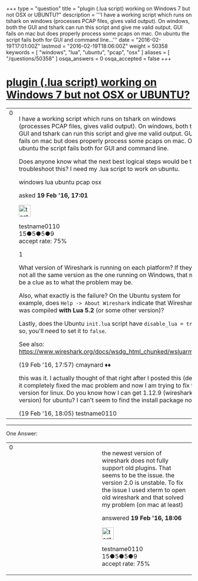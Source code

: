 +++
type = "question"
title = "plugin (.lua script) working on Windows 7 but not OSX or UBUNTU?"
description = '''I have a working script which runs on tshark on windows (processes PCAP files, gives valid output). On windows, both the GUI and tshark can run this script and give me valid output. GUI fails on mac but does properly process some pcaps on mac. On ubuntu the script fails both for GUI and command line...'''
date = "2016-02-19T17:01:00Z"
lastmod = "2016-02-19T18:06:00Z"
weight = 50358
keywords = [ "windows", "lua", "ubuntu", "pcap", "osx" ]
aliases = [ "/questions/50358" ]
osqa_answers = 0
osqa_accepted = false
+++

<div class="headNormal">

# [plugin (.lua script) working on Windows 7 but not OSX or UBUNTU?](/questions/50358/plugin-lua-script-working-on-windows-7-but-not-osx-or-ubuntu)

</div>

<div id="main-body">

<div id="askform">

<table id="question-table" style="width:100%;"><colgroup><col style="width: 50%" /><col style="width: 50%" /></colgroup><tbody><tr class="odd"><td style="width: 30px; vertical-align: top"><div class="vote-buttons"><div id="post-50358-score" class="post-score" title="current number of votes">0</div><div id="favorite-count" class="favorite-count"></div></div></td><td><div id="item-right"><div class="question-body"><p>I have a working script which runs on tshark on windows (processes PCAP files, gives valid output). On windows, both the GUI and tshark can run this script and give me valid output. GUI fails on mac but does properly process some pcaps on mac. On ubuntu the script fails both for GUI and command line.</p><p>Does anyone know what the next best logical steps would be to troubleshoot this? I need my .lua script to work on ubuntu.</p></div><div id="question-tags" class="tags-container tags">windows lua ubuntu pcap osx</div><div id="question-controls" class="post-controls"></div><div class="post-update-info-container"><div class="post-update-info post-update-info-user"><p>asked <strong>19 Feb '16, 17:01</strong></p><img src="https://secure.gravatar.com/avatar/2a64be647ac8ec21b76a6c042bebb6e4?s=32&amp;d=identicon&amp;r=g" class="gravatar" width="32" height="32" alt="testname0110&#39;s gravatar image" /><p>testname0110<br />
<span class="score" title="15 reputation points">15</span><span title="5 badges"><span class="badge1">●</span><span class="badgecount">5</span></span><span title="5 badges"><span class="silver">●</span><span class="badgecount">5</span></span><span title="9 badges"><span class="bronze">●</span><span class="badgecount">9</span></span><br />
<span class="accept_rate" title="Rate of the user&#39;s accepted answers">accept rate:</span> <span title="testname0110 has 3 accepted answers">75%</span></p></div></div><div id="comments-container-50358" class="comments-container"><span id="50359"></span><div id="comment-50359" class="comment"><div id="post-50359-score" class="comment-score">1</div><div class="comment-text"><p>What version of Wireshark is running on each platform? If they're not all the same version as the one running on Windows, that might be a clue as to what the problem may be.</p><p>Also, what exactly is the failure? On the Ubuntu system for example, does <code>Help -&gt; About Wireshark</code> indicate that Wireshark was compiled <strong>with Lua 5.2</strong> (or some other version)?</p><p>Lastly, does the Ubuntu <code>init.lua</code> script have <code>disable_lua = true</code>? If so, you'll need to set it to <code>false</code>.</p><p>See also: <a href="https://www.wireshark.org/docs/wsdg_html_chunked/wsluarm.html">https://www.wireshark.org/docs/wsdg_html_chunked/wsluarm.html</a></p></div><div id="comment-50359-info" class="comment-info"><span class="comment-age">(19 Feb '16, 17:57)</span> cmaynard ♦♦</div></div><span id="50360"></span><div id="comment-50360" class="comment"><div id="post-50360-score" class="comment-score"></div><div class="comment-text"><p>this was it. I actually thought of that right after I posted this (derp). it completely fixed the mac problem and now I am trying to fix the version for linux. Do you know how I can get 1.12.9 (wireshark version) for ubuntu? I can't seem to find the install package now.</p></div><div id="comment-50360-info" class="comment-info"><span class="comment-age">(19 Feb '16, 18:05)</span> testname0110</div></div></div><div id="comment-tools-50358" class="comment-tools"></div><div class="clear"></div><div id="comment-50358-form-container" class="comment-form-container"></div><div class="clear"></div></div></td></tr></tbody></table>

------------------------------------------------------------------------

<div class="tabBar">

<span id="sort-top"></span>

<div class="headQuestions">

One Answer:

</div>

</div>

<span id="50361"></span>

<div id="answer-container-50361" class="answer accepted-answer answered-by-owner">

<table style="width:100%;"><colgroup><col style="width: 50%" /><col style="width: 50%" /></colgroup><tbody><tr class="odd"><td style="width: 30px; vertical-align: top"><div class="vote-buttons"><div id="post-50361-score" class="post-score" title="current number of votes">0</div></div></td><td><div class="item-right"><div class="answer-body"><p>the newest version of wireshark does not fully support old plugins. That seems to be the issue. the version 2.0 is unstable. To fix the issue I used xterm to open old wireshark and that solved my problem (on mac at least)</p></div><div class="answer-controls post-controls"></div><div class="post-update-info-container"><div class="post-update-info post-update-info-user"><p>answered <strong>19 Feb '16, 18:06</strong></p><img src="https://secure.gravatar.com/avatar/2a64be647ac8ec21b76a6c042bebb6e4?s=32&amp;d=identicon&amp;r=g" class="gravatar" width="32" height="32" alt="testname0110&#39;s gravatar image" /><p>testname0110<br />
<span class="score" title="15 reputation points">15</span><span title="5 badges"><span class="badge1">●</span><span class="badgecount">5</span></span><span title="5 badges"><span class="silver">●</span><span class="badgecount">5</span></span><span title="9 badges"><span class="bronze">●</span><span class="badgecount">9</span></span><br />
<span class="accept_rate" title="Rate of the user&#39;s accepted answers">accept rate:</span> <span title="testname0110 has 3 accepted answers">75%</span></p></div></div><div id="comments-container-50361" class="comments-container"></div><div id="comment-tools-50361" class="comment-tools"></div><div class="clear"></div><div id="comment-50361-form-container" class="comment-form-container"></div><div class="clear"></div></div></td></tr></tbody></table>

</div>

<div class="paginator-container-left">

</div>

</div>

</div>

